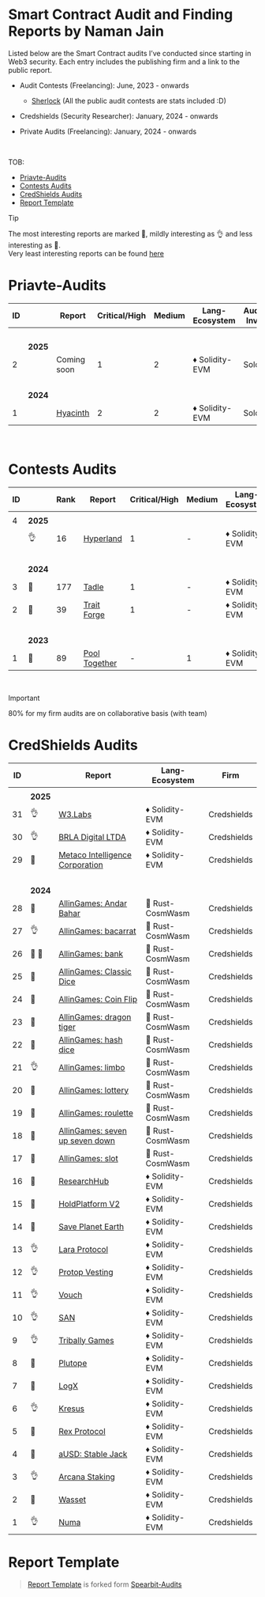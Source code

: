 <h1> Smart Contract Audit and Finding Reports by Naman Jain</h1>

Listed below are the Smart Contract audits I’ve conducted since starting in Web3 security. Each entry includes the publishing firm and a link to the public report.

- Audit Contests (Freelancing): June, 2023 - onwards

  - [Sherlock](https://audits.sherlock.xyz/watson/namx05) (All the public audit contests are stats included :D)

- Credshields (Security Researcher): January, 2024 - onwards
- Private Audits (Freelancing): January, 2024 - onwards

<br>

TOB:

- [Priavte-Audits](#priavte-audits)
- [Contests Audits](#contests-audits)
- [CredShields Audits](#credshields-audits)
- [Report Template](#report-template)

> [!TIP]
> The most interesting reports are marked 💎, mildly interesting as 👌 and less interesting as 📰. <br>
> Very least interesting reports can be found [here](/least_interesting_reports.md)

# Priavte-Audits

| ID  |             | Report                                     | Critical/High | Medium | Lang-Ecosystem | Auditors-Involved |
| --- | ----------- | ------------------------------------------ | ------------- | ------ | -------------- | ----------------- |
|     | <br>        |
|     | <b>2025</b> |                                            |               |        |                |                   |
| 2   |             | Coming soon                                | 1             | 2      | ♦ Solidity-EVM | Solo              |
|     | <br>        |
|     | <b>2024</b> |                                            |               |        |                |                   |
| 1   |             | [Hyacinth](md/Hyacinth-security-review.md) | 2             | 2      | ♦ Solidity-EVM | Solo              |

<br>

# Contests Audits

| ID  |             | Rank | Report                                                                                                           | Critical/High | Medium | Lang-Ecosystem | Platform  |
| --- | ----------- | ---- | ---------------------------------------------------------------------------------------------------------------- | ------------- | ------ | -------------- | --------- |
|     |             |      |                                                                                                                  |               |        |                |           |
| 4   | <b>2025</b> |
|     | 👌          | 16   | [Hyperland](https://cantina.xyz/competitions/cd180bb3-5d7d-46ed-8b99-d905e54a9d0b/leaderboard)                   | 1             | -      | ♦ Solidity-EVM | Cantina   |
|     | <br>        |
|     | <b>2024</b> |
| 3   | 💎          | 177  | [Tadle](https://codehawks.cyfrin.io/c/2024-08-tadle/results?lt=contest&page=1&sc=reward&sj=reward&t=leaderboard) | 1             | -      | ♦ Solidity-EVM | CodeHawks |
| 2   | 💎          | 39   | [Trait Forge](https://code4rena.com/audits/2024-07-traitforge)                                                   | 1             | -      | ♦ Solidity-EVM | CodeArena |
|     | <br>        |
|     | <b>2023</b> |
| 1   | 📰          | 89   | [Pool Together](https://code4rena.com/audits/2023-07-pooltogether)                                               | -             | 1      | ♦ Solidity-EVM | CodeArena |

<br>

> [!IMPORTANT]
> 80% for my firm audits are on collaborative basis (with team)

# CredShields Audits

| ID  |             | Report                                                                                                                                            | Lang-Ecosystem   | Firm        |
| --- | ----------- | ------------------------------------------------------------------------------------------------------------------------------------------------- | ---------------- | ----------- |
|     |             |
|     | <b>2025</b> |
| 31  | 👌          | [W3.Labs](https://github.com/Credshields/audit-reports/blob/master/W3.labs_Final_Audit_Report.pdf)                                                | ♦ Solidity-EVM   | Credshields |
| 30  | 👌          | [BRLA Digital LTDA](https://github.com/Credshields/audit-reports/blob/master/BRLA_Final_Audit_Report.pdf)                                         | ♦ Solidity-EVM   | Credshields |
| 29  | 💎          | [Metaco Intelligence Corporation](https://github.com/Credshields/audit-reports/blob/master/Zoth_Final_Audit_Report.pdf)                           | ♦ Solidity-EVM   | Credshields |
|     | <br>        |
|     | <b>2024</b> |
| 28  | 📰          | [AllinGames: Andar Bahar](https://github.com/Credshields/audit-reports/blob/master/AllInGames_Andar_Bahar_Final_Audit_Report.pdf)                 | 🦀 Rust-CosmWasm | Credshields |
| 27  | 👌          | [AllinGames: bacarrat](https://github.com/Credshields/audit-reports/blob/master/AllInGames_Baccarat_Final_Audit_Report.pdf)                       | 🦀 Rust-CosmWasm | Credshields |
| 26  | 💎 💎       | [AllinGames: bank](https://github.com/Credshields/audit-reports/blob/master/AllInGames_Bank_Final_Audit_Report.pdf)                               | 🦀 Rust-CosmWasm | Credshields |
| 25  | 💎          | [AllinGames: Classic Dice](https://github.com/Credshields/audit-reports/blob/master/AllInGames_Classic_Dice_Final_Audit_Report.pdf)               | 🦀 Rust-CosmWasm | Credshields |
| 24  | 💎          | [AllinGames: Coin Flip](https://github.com/Credshields/audit-reports/blob/master/AllInGames_Coin_Flip_Final_Audit_Report.pdf)                     | 🦀 Rust-CosmWasm | Credshields |
| 23  | 📰          | [AllinGames: dragon tiger](https://github.com/Credshields/audit-reports/blob/master/AllInGames_Dragon_Tiger_Final_Audit_Report.pdf)               | 🦀 Rust-CosmWasm | Credshields |
| 22  | 💎          | [AllinGames: hash dice](https://github.com/Credshields/audit-reports/blob/master/AllInGames_Hash_Dice_Final_Audit_Report.pdf)                     | 🦀 Rust-CosmWasm | Credshields |
| 21  | 👌          | [AllinGames: limbo](https://github.com/Credshields/audit-reports/blob/master/AllInGames_Limbo_Final_Audit_Report.pdf)                             | 🦀 Rust-CosmWasm | Credshields |
| 20  | 💎          | [AllinGames: lottery](https://github.com/Credshields/audit-reports/blob/master/AllInGames_Lottery_Final_Audit_Report.pdf)                         | 🦀 Rust-CosmWasm | Credshields |
| 19  | 📰          | [AllinGames: roulette](https://github.com/Credshields/audit-reports/blob/master/AllInGames_Roulette_Final_Audit_Report.pdf)                       | 🦀 Rust-CosmWasm | Credshields |
| 18  | 📰          | [AllinGames: seven up seven down](https://github.com/Credshields/audit-reports/blob/master/AllInGames_Seven_Up_Seven_Down_Final_Audit_Report.pdf) | 🦀 Rust-CosmWasm | Credshields |
| 17  | 📰          | [AllinGames: slot](https://github.com/Credshields/audit-reports/blob/master/AllInGames_Slots_Final_Audit_Report.pdf)                              | 🦀 Rust-CosmWasm | Credshields |
| 16  | 📰          | [ResearchHub](https://github.com/Credshields/audit-reports/blob/master/ResearchHub_SmartContract_Final_Audit_Report.pdf)                          | ♦ Solidity-EVM   | Credshields |
| 15  | 📰          | [HoldPlatform V2](https://github.com/Credshields/audit-reports/blob/master/HoldPlatform_Final_Audit_Report.pdf)                                   | ♦ Solidity-EVM   | Credshields |
| 14  | 💎          | [Save Planet Earth](https://github.com/Credshields/audit-reports/blob/master/SPE_Smart_Contract_Final_Audit_Report.pdf)                           | ♦ Solidity-EVM   | Credshields |
| 13  | 👌          | [Lara Protocol](https://github.com/Credshields/audit-reports/blob/master/Lara_Liquid_Staking_Final_Audit_Report.pdf)                              | ♦ Solidity-EVM   | Credshields |
| 12  | 👌          | [Protop Vesting](https://github.com/Credshields/audit-reports/blob/master/Protop_Vesting_Contracts_Final_Report.pdf)                              | ♦ Solidity-EVM   | Credshields |
| 11  | 👌          | [Vouch](https://github.com/Credshields/audit-reports/blob/master/Vouch_Contract_Final_Audit_Report.pdf)                                           | ♦ Solidity-EVM   | Credshields |
| 10  | 👌          | [SAN](https://github.com/Credshields/audit-reports/blob/master/SAN_Final_Report.pdf)                                                              | ♦ Solidity-EVM   | Credshields |
| 9   | 👌          | [Tribally Games](https://github.com/Credshields/audit-reports/blob/master/Tribally_Games_Final_Report.pdf)                                        | ♦ Solidity-EVM   | Credshields |
| 8   | 💎          | [Plutope](https://github.com/Credshields/audit-reports/blob/master/Plutope_Final_Audit_Report.pdf)                                                | ♦ Solidity-EVM   | Credshields |
| 7   | 💎          | [LogX](https://github.com/Credshields/audit-reports/blob/4d34781e41a23c270314fac5aced61fc24370f4c/LogX_Token_Final_Report.pdf)                    | ♦ Solidity-EVM   | Credshields |
| 6   | 👌          | [Kresus](https://github.com/Credshields/audit-reports/blob/master/Kresus_Final_Audit_Report.pdf)                                                  | ♦ Solidity-EVM   | Credshields |
| 5   | 💎          | [Rex Protocol](https://github.com/Credshields/audit-reports/blob/master/Rex_Exchange_Final_Audit_Report.pdf)                                      | ♦ Solidity-EVM   | Credshields |
| 4   | 💎          | [aUSD: Stable Jack](https://github.com/Credshields/audit-reports/blob/master/aUSD_SC_Final_Audit_Report.pdf)                                      | ♦ Solidity-EVM   | Credshields |
| 3   | 👌          | [Arcana Staking](https://github.com/Credshields/audit-reports/blob/master/Arcana_Staking_Contract_Final_Audit_Report.pdf)                         | ♦ Solidity-EVM   | Credshields |
| 2   | 💎          | [Wasset](https://github.com/Credshields/audit-reports/blob/master/Wasset_Final_Audit_Report.pdf)                                                  | ♦ Solidity-EVM   | Credshields |
| 1   | 👌          | [Numa](https://github.com/Credshields/audit-reports/blob/master/Numa_Final_Audit_Report.pdf)                                                      | ♦ Solidity-EVM   | Credshields |

# Report Template

> [Report Template](report_template.md) is forked form [Spearbit-Audits](https://github.com/spearbit-audits/report-template/blob/main/report.md)
